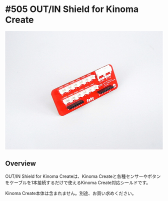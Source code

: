 # #505 OUT/IN Shield for Kinoma Create

![](./img/505_kinomacreate.jpg)
<!--COLORME-->

## Overview
OUT/IN Shield for Kinoma Createは、Kinoma Createと各種センサーやボタンをケーブルを1本接続するだけで使えるKinoma Create対応シールドです。

Kinoma Create本体は含まれません。別途、お買い求めください。
